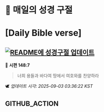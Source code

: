 # 🙏 매일의 성경 구절
# [Daily Bible verse]
## [![README에 성경구절 업데이트](https://github.com/DONGSUKA/first_test/actions/workflows/update-readme-bible.yml/badge.svg)](https://github.com/DONGSUKA/first_test/actions/workflows/update-readme-bible.yml)
<!-- START_BIBLE_VERSE -->
📖 **시편 148:7**
> 너희 용들과 바다여 땅에서 여호와를 찬양하라

🕊️ _업데이트 시각: 2025-09-03 03:36:22 KST_
  <!-- END_BIBLE_VERSE -->
## GITHUB_ACTION
